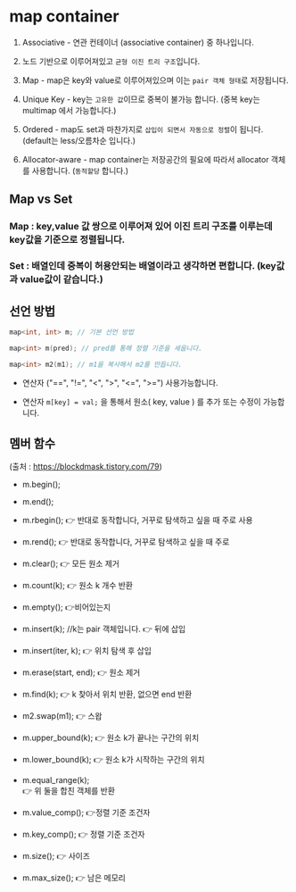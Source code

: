 # map container

1. Associative - 연관 컨테이너 (associative container) 중 하나입니다.

2. 노드 기반으로 이루어져있고 `균형 이진 트리 구조`입니다.

3. Map - map은 key와 value로 이루어져있으며 이는 `pair 객체 형태`로 저장됩니다.

4. Unique Key - key는 `고유한 값`이므로 중복이 불가능 합니다. (중복 key는 multimap 에서 가능합니다.)

5. Ordered - map도 set과 마찬가지로 `삽입이 되면서 자동으로 정렬`이 됩니다. (default는 less/오름차순 입니다.)

6. Allocator-aware - map container는 저장공간의 필요에 따라서 allocator 객체를 사용합니다. (`동적할당` 합니다.)

## Map vs Set

### Map : key,value 값 쌍으로 이루어져 있어 이진 트리 구조를 이루는데 key값을 기준으로 정렬됩니다.

### Set : 배열인데 중복이 허용안되는 배열이라고 생각하면 편합니다. (key값과 value값이 같습니다.)

## 선언 방법
```c++
map<int, int> m; // 기본 선언 방법

map<int> m(pred); // pred를 통해 정렬 기준을 세웁니다.

map<int> m2(m1); // m1을 복사해서 m2를 만듭니다.

```
- 연산자 ("==", "!=", "<", ">", "<=", ">=") 사용가능합니다.

- 연산자 `m[key] = val;` 을 통해서 원소( key, value ) 를 추가 또는 수정이 가능합니다.

## 멤버 함수
(출처 : https://blockdmask.tistory.com/79)

- m.begin();

- m.end();

- m.rbegin();
  👉 반대로 동작합니다, 거꾸로 탐색하고 싶을 때 주로 사용
- m.rend();
  👉 반대로 동작합니다, 거꾸로 탐색하고 싶을 때 주로 
- m.clear();
  👉 모든 원소 제거

- m.count(k);
  👉 원소 k 개수 반환

- m.empty();
  👉비어있는지

- m.insert(k);     //k는 pair 객체입니다.
  👉 뒤에 삽입

- m.insert(iter, k);
  👉 위치 탐색 후 삽입

- m.erase(start, end);
  👉 원소 제거

- m.find(k);
  👉 k 찾아서 위치 반환, 없으면 end 반환

- m2.swap(m1);
  👉 스왑

- m.upper_bound(k);
  👉 원소 k가 끝나는 구간의 위치

- m.lower_bound(k);
  👉 원소 k가 시작하는 구간의 위치

- m.equal_range(k);    
  👉 위 둘을 합친 객체를 반환 

- m.value_comp();
  👉정렬 기준 조건자 

- m.key_comp();
  👉 정렬 기준 조건자 

- m.size();
  👉 사이즈

- m.max_size();
  👉 남은 메모리 

